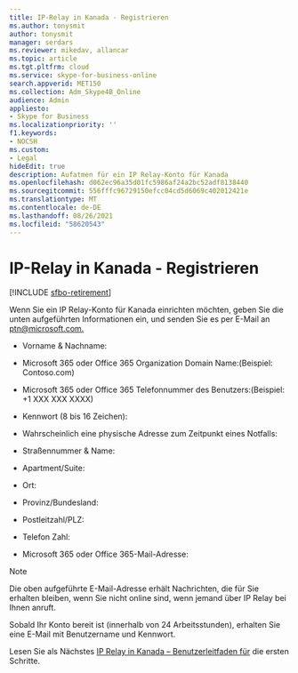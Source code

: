 ```yaml
---
title: IP-Relay in Kanada - Registrieren
ms.author: tonysmit
author: tonysmit
manager: serdars
ms.reviewer: mikedav, allancar
ms.topic: article
ms.tgt.pltfrm: cloud
ms.service: skype-for-business-online
search.appverid: MET150
ms.collection: Adm_Skype4B_Online
audience: Admin
appliesto:
- Skype for Business
ms.localizationpriority: ''
f1.keywords:
- NOCSH
ms.custom:
- Legal
hideEdit: true
description: Aufatmen für ein IP Relay-Konto für Kanada
ms.openlocfilehash: d062ec96a35d01fc5986af24a2bc52adf8138440
ms.sourcegitcommit: 556fffc96729150efcc04cd5d6069c402012421e
ms.translationtype: MT
ms.contentlocale: de-DE
ms.lasthandoff: 08/26/2021
ms.locfileid: "58620543"
---
```

# <a name="ip-relay-in-canada---sign-up"></a>IP-Relay in Kanada - Registrieren

[!INCLUDE [sfbo-retirement](../../Hub/includes/sfbo-retirement.md)]

Wenn Sie ein IP Relay-Konto für Kanada einrichten möchten, geben Sie die unten aufgeführten Informationen ein, und senden Sie es per E-Mail an [ptn@microsoft.com.](mailto:ptn@microsoft.com)

- Vorname & Nachname:

- Microsoft 365 oder Office 365 Organization Domain Name:(Beispiel: Contoso.com)   

- Microsoft 365 oder Office 365 Telefonnummer des Benutzers:(Beispiel: +1 XXX XXX XXXX)

- Kennwort (8 bis 16 Zeichen):    

- Wahrscheinlich eine physische Adresse zum Zeitpunkt eines Notfalls: 

- Straßennummer & Name: 

- Apartment/Suite:    

- Ort: 

- Provinz/Bundesland: 

- Postleitzahl/PLZ:   

- Telefon Zahl: 

- Microsoft 365 oder Office 365-Mail-Adresse:

> [!NOTE]
> Die oben aufgeführte E-Mail-Adresse erhält Nachrichten, die für Sie erhalten bleiben, wenn Sie nicht online sind, wenn jemand über IP Relay bei Ihnen anruft. 

Sobald Ihr Konto bereit ist (innerhalb von 24 Arbeitsstunden), erhalten Sie eine E-Mail mit Benutzername und Kennwort. 


Lesen Sie als Nächstes [IP Relay in Kanada – Benutzerleitfaden für](ip-relay-canada-user-guide.md) die ersten Schritte. 


